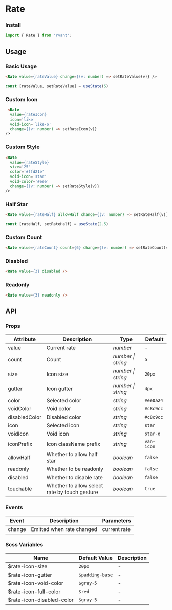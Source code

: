 # Rate

### Install

```js
import { Rate } from 'rvant';
```

## Usage

### Basic Usage

```html
<Rate value={rateValue} change={(v: number) => setRateValue(v)} />
```

```js
const [rateValue, setRateValue] = useState(5)
```

### Custom Icon

```html
 <Rate
  value={rateIcon}
  icon='like'
  void-icon='like-o'
  change={(v: number) => setRateIcon(v)}
/>
```

### Custom Style

```html
<Rate
  value={rateStyle}
  size='25'
  color='#ffd21e'
  void-icon='star'
  void-color='#eee'
  change={(v: number) => setRateStyle(v)}
/>
```

### Half Star

```html
<Rate value={rateHalf} allowHalf change={(v: number) => setRateHalf(v)} />
```

```js
const [rateHalf, setRateHalf] = useState(2.5)
```

### Custom Count

```html
<Rate value={rateCount} count={6} change={(v: number) => setRateCount(v)} />
```

### Disabled

```html
<Rate value={3} disabled />
```

### Readonly

```html
<Rate value={3} readonly />
```

## API

### Props

| Attribute     | Description                                   | Type               | Default    |
| ------------- | --------------------------------------------- | ------------------ | ---------- |
| value         | Current rate                                  | _number_           | -          |
| count         | Count                                         | _number \| string_ | `5`        |
| size          | Icon size                                     | _number \| string_ | `20px`     |
| gutter        | Icon gutter                                   | _number \| string_ | `4px`      |
| color         | Selected color                                | _string_           | `#ee0a24`  |
| voidColor     | Void color                                    | _string_           | `#c8c9cc`  |
| disabledColor | Disabled color                                | _string_           | `#c8c9cc`  |
| icon          | Selected icon                                 | _string_           | `star`     |
| voidIcon      | Void icon                                     | _string_           | `star-o`   |
| iconPrefix    | Icon className prefix                         | _string_           | `van-icon` |
| allowHalf     | Whether to allow half star                    | _boolean_          | `false`    |
| readonly      | Whether to be readonly                        | _boolean_          | `false`    |
| disabled      | Whether to disable rate                       | _boolean_          | `false`    |
| touchable     | Whether to allow select rate by touch gesture | _boolean_          | `true`     |

### Events

| Event  | Description               | Parameters   |
| ------ | ------------------------- | ------------ |
| change | Emitted when rate changed | current rate |

### Scss Variables

| Name                      | Default Value   | Description |
| ------------------------- | --------------- | ----------- |
| $rate-icon-size           | `20px`          | -           |
| $rate-icon-gutter         | `$padding-base` | -           |
| $rate-icon-void-color     | `$gray-5`       | -           |
| $rate-icon-full-color     | `$red`          | -           |
| $rate-icon-disabled-color | `$gray-5`       | -           |
